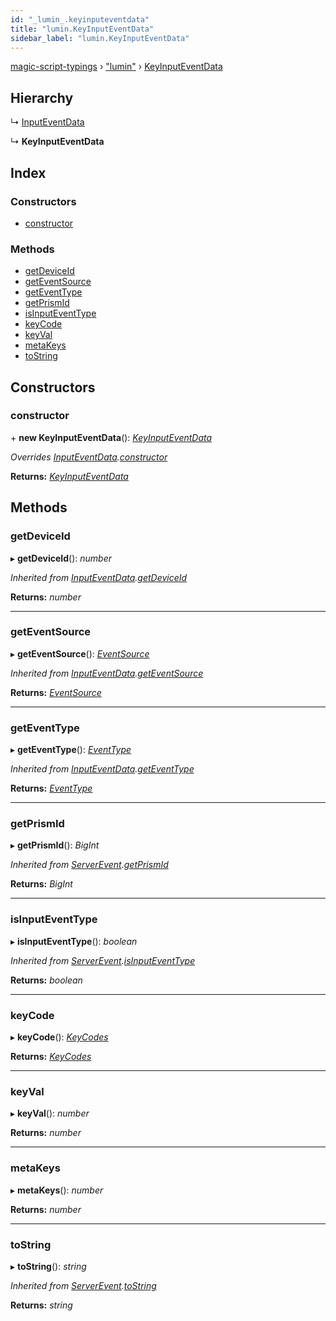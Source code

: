 ```yaml
---
id: "_lumin_.keyinputeventdata"
title: "lumin.KeyInputEventData"
sidebar_label: "lumin.KeyInputEventData"
---
```


[magic-script-typings](../index.md) › [&quot;lumin&quot;](../modules/_lumin_.md) › [KeyInputEventData](_lumin_.keyinputeventdata.md)

## Hierarchy

  ↳ [InputEventData](_lumin_.inputeventdata.md)

  ↳ **KeyInputEventData**

## Index

### Constructors

* [constructor](_lumin_.keyinputeventdata.md#constructor)

### Methods

* [getDeviceId](_lumin_.keyinputeventdata.md#getdeviceid)
* [getEventSource](_lumin_.keyinputeventdata.md#geteventsource)
* [getEventType](_lumin_.keyinputeventdata.md#geteventtype)
* [getPrismId](_lumin_.keyinputeventdata.md#getprismid)
* [isInputEventType](_lumin_.keyinputeventdata.md#isinputeventtype)
* [keyCode](_lumin_.keyinputeventdata.md#keycode)
* [keyVal](_lumin_.keyinputeventdata.md#keyval)
* [metaKeys](_lumin_.keyinputeventdata.md#metakeys)
* [toString](_lumin_.keyinputeventdata.md#tostring)

## Constructors

###  constructor

\+ **new KeyInputEventData**(): *[KeyInputEventData](_lumin_.keyinputeventdata.md)*

*Overrides [InputEventData](_lumin_.inputeventdata.md).[constructor](_lumin_.inputeventdata.md#constructor)*

**Returns:** *[KeyInputEventData](_lumin_.keyinputeventdata.md)*

## Methods

###  getDeviceId

▸ **getDeviceId**(): *number*

*Inherited from [InputEventData](_lumin_.inputeventdata.md).[getDeviceId](_lumin_.inputeventdata.md#getdeviceid)*

**Returns:** *number*

___

###  getEventSource

▸ **getEventSource**(): *[EventSource](../enums/_lumin_.input.eventsource.md)*

*Inherited from [InputEventData](_lumin_.inputeventdata.md).[getEventSource](_lumin_.inputeventdata.md#geteventsource)*

**Returns:** *[EventSource](../enums/_lumin_.input.eventsource.md)*

___

###  getEventType

▸ **getEventType**(): *[EventType](../enums/_lumin_.input.eventtype.md)*

*Inherited from [InputEventData](_lumin_.inputeventdata.md).[getEventType](_lumin_.inputeventdata.md#geteventtype)*

**Returns:** *[EventType](../enums/_lumin_.input.eventtype.md)*

___

###  getPrismId

▸ **getPrismId**(): *BigInt*

*Inherited from [ServerEvent](_lumin_.serverevent.md).[getPrismId](_lumin_.serverevent.md#getprismid)*

**Returns:** *BigInt*

___

###  isInputEventType

▸ **isInputEventType**(): *boolean*

*Inherited from [ServerEvent](_lumin_.serverevent.md).[isInputEventType](_lumin_.serverevent.md#isinputeventtype)*

**Returns:** *boolean*

___

###  keyCode

▸ **keyCode**(): *[KeyCodes](../enums/_lumin_.input.keycodes.md)*

**Returns:** *[KeyCodes](../enums/_lumin_.input.keycodes.md)*

___

###  keyVal

▸ **keyVal**(): *number*

**Returns:** *number*

___

###  metaKeys

▸ **metaKeys**(): *number*

**Returns:** *number*

___

###  toString

▸ **toString**(): *string*

*Inherited from [ServerEvent](_lumin_.serverevent.md).[toString](_lumin_.serverevent.md#tostring)*

**Returns:** *string*